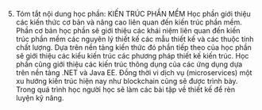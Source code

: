 5. Tóm tắt nội dung học phần: KIẾN TRÚC PHẦN MỀM
Học phần giới thiệu các kiến thức cơ bản và nâng cao liên quan đến kiến
trúc phần mềm. Phần cơ bản học phần sẽ giới thiệu các khái niệm liên
quan đến kiến trúc phần mềm các nguyên lý thiết kế các mẫu thiết kế
và các thuộc tính chất lượng. Dựa trên nền tảng kiến thức đó phần tiếp
theo của học phần sẽ giới thiệu các kiểu kiến trúc các phương pháp
thiết kế kiến trúc. Học phần cũng giới thiệu các kiến trúc thông dụng
của các ứng dụng dựa trên nền tảng .NET và Java EE. Đồng thời vi dịch
vụ (microservices) một xu hướng kiến trúc hiện nay như blockchain cũng
sẽ được trình bày. Trong quá trình học người học sẽ làm các bài tập về
thiết kế để rèn luyện kỹ năng.
